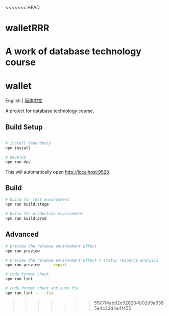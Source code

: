 <<<<<<< HEAD

# walletRRR

A work of database technology course
=======

# wallet

English | [简体中文](./README-zh.md)

A project for database technology course.

## Build Setup

```bash

# install dependency
npm install

# develop
npm run dev
```

This will automatically open <http://localhost:9528>

## Build

```bash
# build for test environment
npm run build:stage

# build for production environment
npm run build:prod
```

## Advanced

```bash
# preview the release environment effect
npm run preview

# preview the release environment effect + static resource analysis
npm run preview -- --report

# code format check
npm run lint

# code format check and auto fix
npm run lint -- --fix
```

>>>>>>> 5507f4ab92e926204b02d9a8385e4c22d4e4f455

